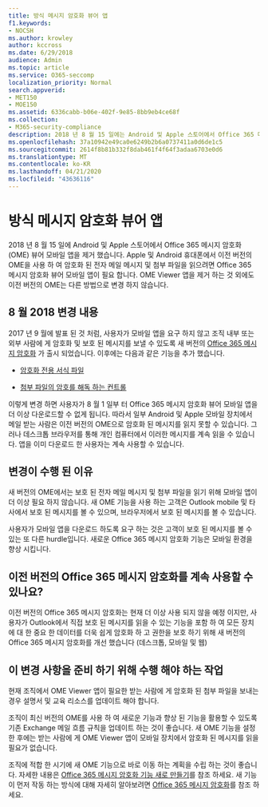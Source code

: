 ```yaml
---
title: 방식 메시지 암호화 뷰어 앱
f1.keywords:
- NOCSH
ms.author: krowley
author: kccross
ms.date: 6/29/2018
audience: Admin
ms.topic: article
ms.service: O365-seccomp
localization_priority: Normal
search.appverid:
- MET150
- MOE150
ms.assetid: 6336cabb-b06e-402f-9e85-8bb9eb4ce68f
ms.collection:
- M365-security-compliance
description: 2018 년 8 월 15 일에는 Android 및 Apple 스토어에서 Office 365 메시지 암호화 (OME) 뷰어 모바일 앱을 제거 합니다. Apple 및 Android 휴대폰에서 이전 버전의 OME을 사용 하 여 암호화 된 전자 메일 메시지 및 첨부 파일을 읽으려면 Office 365 메시지 암호화 뷰어 모바일 앱이 필요 합니다. OME Viewer 앱을 제거 하는 것 외에도 이전 버전의 OME는 다른 방법으로 변경 하지 않습니다.
ms.openlocfilehash: 37a10942e49ca0e6249b2b6a0737411a0d6de1c5
ms.sourcegitcommit: 2614f8b81b332f8dab461f4f64f3adaa6703e0d6
ms.translationtype: MT
ms.contentlocale: ko-KR
ms.lasthandoff: 04/21/2020
ms.locfileid: "43636116"
---
```

# <a name="deprecating-message-encryption-viewer-app"></a>방식 메시지 암호화 뷰어 앱

2018 년 8 월 15 일에 Android 및 Apple 스토어에서 Office 365 메시지 암호화 (OME) 뷰어 모바일 앱을 제거 했습니다. Apple 및 Android 휴대폰에서 이전 버전의 OME을 사용 하 여 암호화 된 전자 메일 메시지 및 첨부 파일을 읽으려면 Office 365 메시지 암호화 뷰어 모바일 앱이 필요 합니다. OME Viewer 앱을 제거 하는 것 외에도 이전 버전의 OME는 다른 방법으로 변경 하지 않습니다.
  
## <a name="changes-from-august-2018"></a>8 월 2018 변경 내용

2017 년 9 월에 발표 된 것 처럼, 사용자가 모바일 앱을 요구 하지 않고 조직 내부 또는 외부 사람에 게 암호화 및 보호 된 메시지를 보낼 수 있도록 새 버전의 [Office 365 메시지 암호화](https://aka.ms/ome2017) 가 출시 되었습니다. 이후에는 다음과 같은 기능을 추가 했습니다.
  
- [암호화 전용 서식 파일](https://aka.ms/encryptonly)

- [첨부 파일의 암호를 해독 하는 컨트롤](https://techcommunity.microsoft.com/t5/Security-Privacy-and-Compliance/Admin-control-for-attachments-now-available-in-Office-365/ba-p/204007)
    
이렇게 변경 하면 사용자가 8 월 1 일부 터 Office 365 메시지 암호화 뷰어 모바일 앱을 더 이상 다운로드할 수 없게 됩니다. 따라서 일부 Android 및 Apple 모바일 장치에서 메일 받는 사람은 이전 버전의 OME으로 암호화 된 메시지를 읽지 못할 수 있습니다. 그러나 데스크톱 브라우저를 통해 개인 컴퓨터에서 이러한 메시지를 계속 읽을 수 있습니다. 앱을 이미 다운로드 한 사용자는 계속 사용할 수 있습니다.
  
## <a name="why-this-change-was-made"></a>변경이 수행 된 이유

새 버전의 OME에서는 보호 된 전자 메일 메시지 및 첨부 파일을 읽기 위해 모바일 앱이 더 이상 필요 하지 않습니다. 새 OME 기능을 사용 하는 고객은 Outlook mobile 및 타사에서 보호 된 메시지를 볼 수 있으며, 브라우저에서 보호 된 메시지를 볼 수 있습니다.
  
사용자가 모바일 앱을 다운로드 하도록 요구 하는 것은 고객이 보호 된 메시지를 볼 수 있는 또 다른 hurdle입니다. 새로운 Office 365 메시지 암호화 기능은 모바일 환경을 향상 시킵니다.
  
## <a name="can-i-still-use-the-previous-version-of-office-365-message-encryption"></a>이전 버전의 Office 365 메시지 암호화를 계속 사용할 수 있나요?

이전 버전의 Office 365 메시지 암호화는 현재 더 이상 사용 되지 않을 예정 이지만, 사용자가 Outlook에서 직접 보호 된 메시지를 읽을 수 있는 기능을 포함 하 여 모든 장치에 대 한 중요 한 데이터를 더욱 쉽게 암호화 하 고 권한을 보호 하기 위해 새 버전의 Office 365 메시지 암호화를 개선 했습니다 (데스크톱, 모바일 및 웹) 
  
## <a name="what-do-i-need-to-do-to-prepare-for-this-change"></a>이 변경 사항을 준비 하기 위해 수행 해야 하는 작업

현재 조직에서 OME Viewer 앱이 필요한 받는 사람에 게 암호화 된 첨부 파일을 보내는 경우 설명서 및 교육 리소스를 업데이트 해야 합니다.
  
조직이 최신 버전의 OME를 사용 하 여 새로운 기능과 향상 된 기능을 활용할 수 있도록 기존 Exchange 메일 흐름 규칙을 업데이트 하는 것이 좋습니다. 새 OME 기능을 설정한 후에는 받는 사람에 게 OME Viewer 앱이 모바일 장치에서 암호화 된 메시지를 읽을 필요가 없습니다.
  
조직에 적합 한 시기에 새 OME 기능으로 바로 이동 하는 계획을 수립 하는 것이 좋습니다. 자세한 내용은 [Office 365 메시지 암호화 기능 새로 만들기](set-up-new-message-encryption-capabilities.md)를 참조 하세요. 새 기능이 먼저 작동 하는 방식에 대해 자세히 알아보려면 [Office 365 메시지 암호화](ome.md)를 참조 하세요.
  

